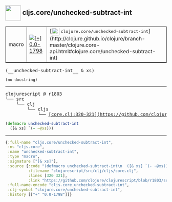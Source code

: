 ## <img width="48px" valign="middle" src="http://i.imgur.com/Hi20huC.png"> cljs.core/unchecked-subtract-int

 <table border="1">
<tr>
<td>macro</td>
<td><a href="https://github.com/cljsinfo/api-refs/tree/0.0-1798"><img valign="middle" alt="[+] 0.0-1798" src="https://img.shields.io/badge/+-0.0--1798-lightgrey.svg"></a> </td>
<td>
[<img height="24px" valign="middle" src="http://i.imgur.com/1GjPKvB.png"> <samp>clojure.core/unchecked-subtract-int</samp>](http://clojure.github.io/clojure/branch-master/clojure.core-api.html#clojure.core/unchecked-subtract-int)
</td>
</tr>
</table>

 <samp>
(__unchecked-subtract-int__ & xs)<br>
</samp>

```
(no docstring)
```

---

 <pre>
clojurescript @ r1803
└── src
    └── clj
        └── cljs
            └── <ins>[core.clj:320-321](https://github.com/clojure/clojurescript/blob/r1803/src/clj/cljs/core.clj#L320-L321)</ins>
</pre>

```clj
(defmacro unchecked-subtract-int
  ([& xs] `(- ~@xs)))
```


---

```clj
{:full-name "cljs.core/unchecked-subtract-int",
 :ns "cljs.core",
 :name "unchecked-subtract-int",
 :type "macro",
 :signature ["[& xs]"],
 :source {:code "(defmacro unchecked-subtract-int\n  ([& xs] `(- ~@xs)))",
          :filename "clojurescript/src/clj/cljs/core.clj",
          :lines [320 321],
          :link "https://github.com/clojure/clojurescript/blob/r1803/src/clj/cljs/core.clj#L320-L321"},
 :full-name-encode "cljs.core_unchecked-subtract-int",
 :clj-symbol "clojure.core/unchecked-subtract-int",
 :history [["+" "0.0-1798"]]}

```
